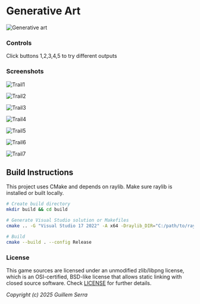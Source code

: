 # Generative Art

![Generative art](/screenshots/trail_anim.gif)

### Controls

Click buttons 1,2,3,4,5 to try different outputs

### Screenshots

![Trail1](screenshots/trail1.png)

![Trail2](screenshots/trail2.png)

![Trail3](screenshots/trail3.png)

![Trail4](screenshots/trail4.png)

![Trail5](screenshots/trail5.png)

![Trail6](screenshots/trail6.png)

![Trail7](screenshots/trail7.png)

## Build Instructions
This project uses CMake and depends on raylib. Make sure raylib is installed or built locally.

```bash
# Create build directory
mkdir build && cd build

# Generate Visual Studio solution or Makefiles
cmake .. -G "Visual Studio 17 2022" -A x64 -Draylib_DIR="C:/path/to/raylib/build/install/lib/cmake/raylib"

# Build
cmake --build . --config Release
```

### License

This game sources are licensed under an unmodified zlib/libpng license, which is an OSI-certified, BSD-like license that allows static linking with closed source software. Check [LICENSE](LICENSE) for further details.

*Copyright (c) 2025 Guillem Serra*